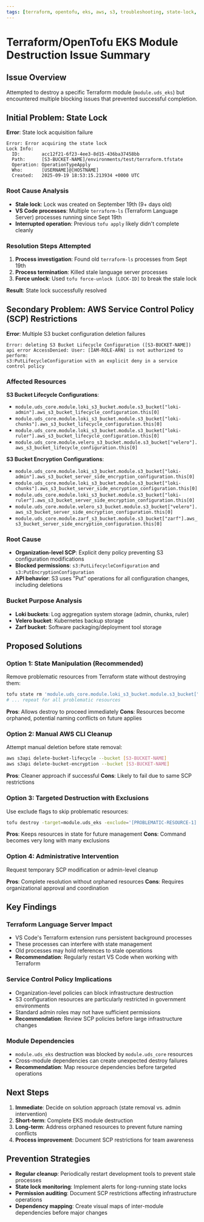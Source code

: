```yaml
---
tags: [terraform, opentofu, eks, aws, s3, troubleshooting, state-lock, scp, infrastructure, kubernetes]
---
```


# Terraform/OpenTofu EKS Module Destruction Issue Summary

## Issue Overview
Attempted to destroy a specific Terraform module (`module.uds_eks`) but encountered multiple blocking issues that prevented successful completion.

## Initial Problem: State Lock
**Error**: State lock acquisition failure
```
Error: Error acquiring the state lock
Lock Info:
  ID:        acc12f21-6f23-4ee3-8d15-436ba37458bb
  Path:      [S3-BUCKET-NAME]/environments/test/terraform.tfstate
  Operation: OperationTypeApply
  Who:       [USERNAME]@[HOSTNAME]
  Created:   2025-09-19 18:53:15.213934 +0000 UTC
```

### Root Cause Analysis
- **Stale lock**: Lock was created on September 19th (9+ days old)
- **VS Code processes**: Multiple `terraform-ls` (Terraform Language Server) processes running since Sept 19th
- **Interrupted operation**: Previous `tofu apply` likely didn't complete cleanly

### Resolution Steps Attempted
1. **Process investigation**: Found old `terraform-ls` processes from Sept 19th
2. **Process termination**: Killed stale language server processes
3. **Force unlock**: Used `tofu force-unlock [LOCK-ID]` to break the stale lock

**Result**: State lock successfully resolved

## Secondary Problem: AWS Service Control Policy (SCP) Restrictions
**Error**: Multiple S3 bucket configuration deletion failures
```
Error: deleting S3 Bucket Lifecycle Configuration ([S3-BUCKET-NAME])
api error AccessDenied: User: [IAM-ROLE-ARN] is not authorized to perform: 
s3:PutLifecycleConfiguration with an explicit deny in a service control policy
```

### Affected Resources
**S3 Bucket Lifecycle Configurations**:
- `module.uds_core.module.loki_s3_bucket.module.s3_bucket["loki-admin"].aws_s3_bucket_lifecycle_configuration.this[0]`
- `module.uds_core.module.loki_s3_bucket.module.s3_bucket["loki-chunks"].aws_s3_bucket_lifecycle_configuration.this[0]`
- `module.uds_core.module.loki_s3_bucket.module.s3_bucket["loki-ruler"].aws_s3_bucket_lifecycle_configuration.this[0]`
- `module.uds_core.module.velero_s3_bucket.module.s3_bucket["velero"].aws_s3_bucket_lifecycle_configuration.this[0]`

**S3 Bucket Encryption Configurations**:
- `module.uds_core.module.loki_s3_bucket.module.s3_bucket["loki-admin"].aws_s3_bucket_server_side_encryption_configuration.this[0]`
- `module.uds_core.module.loki_s3_bucket.module.s3_bucket["loki-chunks"].aws_s3_bucket_server_side_encryption_configuration.this[0]`
- `module.uds_core.module.loki_s3_bucket.module.s3_bucket["loki-ruler"].aws_s3_bucket_server_side_encryption_configuration.this[0]`
- `module.uds_core.module.velero_s3_bucket.module.s3_bucket["velero"].aws_s3_bucket_server_side_encryption_configuration.this[0]`
- `module.uds_core.module.zarf_s3_bucket.module.s3_bucket["zarf"].aws_s3_bucket_server_side_encryption_configuration.this[0]`

### Root Cause
- **Organization-level SCP**: Explicit deny policy preventing S3 configuration modifications
- **Blocked permissions**: `s3:PutLifecycleConfiguration` and `s3:PutEncryptionConfiguration`
- **API behavior**: S3 uses "Put" operations for all configuration changes, including deletions

### Bucket Purpose Analysis
- **Loki buckets**: Log aggregation system storage (admin, chunks, ruler)
- **Velero bucket**: Kubernetes backup storage
- **Zarf bucket**: Software packaging/deployment tool storage

## Proposed Solutions

### Option 1: State Manipulation (Recommended)
Remove problematic resources from Terraform state without destroying them:
```bash
tofu state rm 'module.uds_core.module.loki_s3_bucket.module.s3_bucket["loki-admin"].aws_s3_bucket_lifecycle_configuration.this[0]'
# ... repeat for all problematic resources
```

**Pros**: Allows destroy to proceed immediately
**Cons**: Resources become orphaned, potential naming conflicts on future applies

### Option 2: Manual AWS CLI Cleanup
Attempt manual deletion before state removal:
```bash
aws s3api delete-bucket-lifecycle --bucket [S3-BUCKET-NAME]
aws s3api delete-bucket-encryption --bucket [S3-BUCKET-NAME]
```

**Pros**: Cleaner approach if successful
**Cons**: Likely to fail due to same SCP restrictions

### Option 3: Targeted Destruction with Exclusions
Use exclude flags to skip problematic resources:
```bash
tofu destroy -target=module.uds_eks -exclude='[PROBLEMATIC-RESOURCE-1]' -exclude='[PROBLEMATIC-RESOURCE-2]'
```

**Pros**: Keeps resources in state for future management
**Cons**: Command becomes very long with many exclusions

### Option 4: Administrative Intervention
Request temporary SCP modification or admin-level cleanup

**Pros**: Complete resolution without orphaned resources
**Cons**: Requires organizational approval and coordination

## Key Findings

### Terraform Language Server Impact
- VS Code's Terraform extension runs persistent background processes
- These processes can interfere with state management
- Old processes may hold references to stale operations
- **Recommendation**: Regularly restart VS Code when working with Terraform

### Service Control Policy Implications
- Organization-level policies can block infrastructure destruction
- S3 configuration resources are particularly restricted in government environments
- Standard admin roles may not have sufficient permissions
- **Recommendation**: Review SCP policies before large infrastructure changes

### Module Dependencies
- `module.uds_eks` destruction was blocked by `module.uds_core` resources
- Cross-module dependencies can create unexpected destroy failures
- **Recommendation**: Map resource dependencies before targeted operations

## Next Steps
1. **Immediate**: Decide on solution approach (state removal vs. admin intervention)
2. **Short-term**: Complete EKS module destruction
3. **Long-term**: Address orphaned resources to prevent future naming conflicts
4. **Process improvement**: Document SCP restrictions for team awareness

## Prevention Strategies
- **Regular cleanup**: Periodically restart development tools to prevent stale processes
- **State lock monitoring**: Implement alerts for long-running state locks
- **Permission auditing**: Document SCP restrictions affecting infrastructure operations
- **Dependency mapping**: Create visual maps of inter-module dependencies before major changes